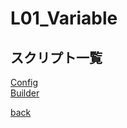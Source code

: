 # L01_Variable

## スクリプト一覧

[Config](./Config/README.md)  
[Builder](./Builder/README.md)  

[back](../README.md)  